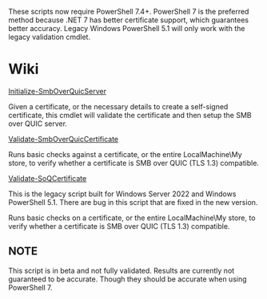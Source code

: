 These scripts now require PowerShell 7.4+. PowerShell 7 is the preferred method because .NET 7 has better certificate support, which guarantees better accuracy. Legacy Windows PowerShell 5.1 will only work with the legacy validation cmdlet.

# Wiki

[Initialize-SmbOverQuicServer](https://github.com/JamesKehr/SMB-over-QUIC/wiki/Initialize%E2%80%90SmbOverQuicServer)

Given a certificate, or the necessary details to create a self-signed certificate, this cmdlet will validate the certificate and then setup the SMB over QUIC server.

[Validate-SmbOverQuicCertificate](https://github.com/JamesKehr/SMB-over-QUIC/wiki/Validate%E2%80%90SmbOverQuicCertificate)

Runs basic checks against a certificate, or the entire LocalMachine\My store, to verify whether a certificate is SMB over QUIC (TLS 1.3) compatible.

[Validate-SoQCertificate](https://github.com/JamesKehr/SMB-over-QUIC/wiki/Validate%E2%80%90SoQCertificate)

This is the legacy script built for Windows Server 2022 and Windows PowerShell 5.1. There are bug in this script that are fixed in the new version.

Runs basic checks on a certificate, or the entire LocalMachine\My store, to verify whether a certificate is SMB over QUIC (TLS 1.3) compatible.

## NOTE

This script is in beta and not fully validated. Results are currently not guaranteed to be accurate. Though they should be accurate when using PowerShell 7.

